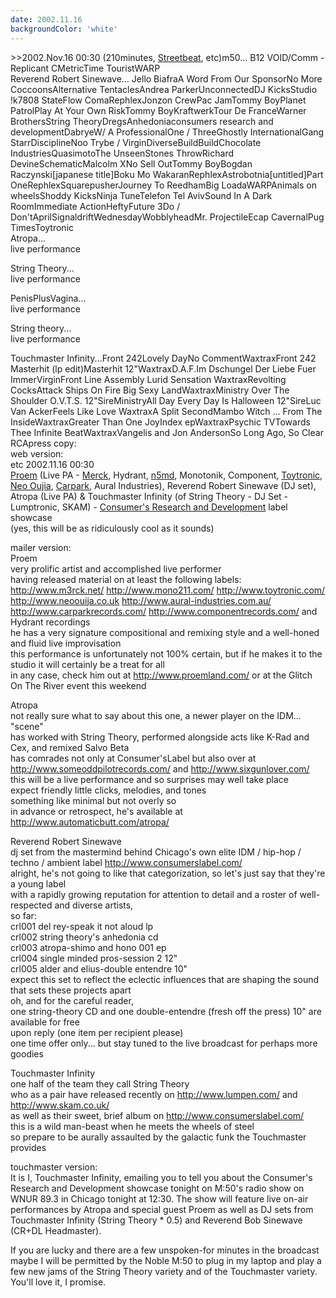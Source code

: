 ```yaml
---
date: 2002.11.16
backgroundColor: 'white'
---
```


\>>2002.Nov.16 00:30 (210minutes, [Streetbeat](http://www.wnur.org/), etc)m50... B12 VOID/Comm - Replicant CMetricTime TouristWARP  
Reverend Robert Sinewave... Jello BiafraA Word From Our SponsorNo More CoccoonsAlternative TentaclesAndrea ParkerUnconnectedDJ KicksStudio !k7808 StateFlow ComaRephlexJonzon CrewPac JamTommy BoyPlanet PatrolPlay At Your Own RiskTommy BoyKraftwerkTour De FranceWarner BrothersString TheoryDregsAnhedoniaconsumers research and developmentDabryeW/ A ProfessionalOne / ThreeGhostly InternationalGang StarrDisciplineNoo Trybe / VirginDiverseBuildBuildChocolate IndustriesQuasimotoThe UnseenStones ThrowRichard DevineSchematicMalcolm XNo Sell OutTommy BoyBogdan Raczynski\[japanese title\]Boku Mo WakaranRephlexAstrobotnia\[untitled\]Part OneRephlexSquarepusherJourney To ReedhamBig LoadaWARPAnimals on wheelsShoddy KicksNinja TuneTelefon Tel AvivSound In A Dark RoomImmediate ActionHeftyFuture 3Do / Don'tAprilSignaldriftWednesdayWobblyheadMr. ProjectileEcap CavernalPug TimesToytronic  
Atropa...  
live performance  

String Theory...  
live performance  

PenisPlusVagina...  
live performance  

String theory...  
live performance  

Touchmaster Infinity...Front 242Lovely DayNo CommentWaxtraxFront 242 Masterhit (lp edit)Masterhit 12"WaxtraxD.A.F.Im Dschungel Der Liebe Fuer ImmerVirginFront Line Assembly Lurid Sensation WaxtraxRevolting CocksAttack Ships On Fire Big Sexy LandWaxtraxMinistry Over The Shoulder O.V.T.S. 12"SireMinistryAll Day Every Day Is Halloween 12"SireLuc Van AckerFeels Like Love WaxtraxA Split SecondMambo Witch ... From The InsideWaxtraxGreater Than One JoyIndex epWaxtraxPsychic TVTowards Thee Infinite BeatWaxtraxVangelis and Jon AndersonSo Long Ago, So Clear RCApress copy:  
web version:  
etc 2002.11.16 00:30  
[Proem](http://www.proemland.com/) (Live PA - [Merck](http://www.m3rck.net/), Hydrant, [n5md](http:/www.n5md.com/), Monotonik, Component, [Toytronic](http://www.toytronic.com/), [Neo Oujia](http://www.neoouija.co.uk), [Carpark](http://www.carparkrecords.com/), Aural Industries), Reverend Robert Sinewave (DJ set), Atropa (Live PA) & Touchmaster Infinity (of String Theory - DJ Set - Lumptronic, SKAM) - [Consumer's Research and Development](http://www.consumerslabel.net/) label showcase  
(yes, this will be as ridiculously cool as it sounds)  

mailer version:  
Proem  
very prolific artist and accomplished live performer  
having released material on at least the following labels:  
http://www.m3rck.net/ http://www.mono211.com/ http://www.toytronic.com/ http://www.neoouija.co.uk http://www.aural-industries.com.au/ http://www.carparkrecords.com/ http://www.componentrecords.com/ and Hydrant recordings  
he has a very signature compositional and remixing style and a well-honed and fluid live improvisation  
this performance is unfortunately not 100% certain, but if he makes it to the studio it will certainly be a treat for all  
in any case, check him out at http://www.proemland.com/ or at the Glitch On The River event this weekend  

Atropa  
not really sure what to say about this one, a newer player on the IDM... "scene"  
has worked with String Theory, performed alongside acts like K-Rad and Cex, and remixed Salvo Beta  
has comrades not only at Consumer'sLabel but also over at http://www.someoddpilotrecords.com/ and http://www.sixgunlover.com/  
this will be a live performance and so surprises may well take place  
expect friendly little clicks, melodies, and tones  
something like minimal but not overly so  
in advance or retrospect, he's available at http://www.automaticbutt.com/atropa/  

Reverend Robert Sinewave  
dj set from the mastermind behind Chicago's own elite IDM / hip-hop / techno / ambient label http://www.consumerslabel.com/  
alright, he's not going to like that categorization, so let's just say that they're a young label  
with a rapidly growing reputation for attention to detail and a roster of well-respected and diverse artists,  
so far:  
crl001 del rey-speak it not aloud lp  
crl002 string theory's anhedonia cd  
crl003 atropa-shimo and hono 001 ep  
crl004 single minded pros-session 2 12"  
crl005 alder and elius-double entendre 10"  
expect this set to reflect the eclectic influences that are shaping the sound that sets these projects apart  
oh, and for the careful reader,  
one string-theory CD and one double-entendre (fresh off the press) 10" are available for free  
upon reply (one item per recipient please)  
one time offer only... but stay tuned to the live broadcast for perhaps more goodies  

Touchmaster Infinity  
one half of the team they call String Theory  
who as a pair have released recently on http://www.lumpen.com/ and http://www.skam.co.uk/  
as well as their sweet, brief album on http://www.consumerslabel.com/  
this is a wild man-beast when he meets the wheels of steel  
so prepare to be aurally assaulted by the galactic funk the Touchmaster provides  

touchmaster version:  
It is I, Touchmaster Infinity, emailing you to tell you about the Consumer's Research and Development showcase tonight on M:50's radio show on WNUR 89.3 in Chicago tonight at 12:30. The show will feature live on-air performances by Atropa and special guest Proem as well as DJ sets from Touchmaster Infinity (String Theory \* 0.5) and Reverend Bob Sinewave (CR+DL Headmaster).  

If you are lucky and there are a few unspoken-for minutes in the broadcast maybe I will be permitted by the Noble M:50 to plug in my laptop and play a few new jams of the String Theory variety and of the Touchmaster variety. You'll love it, I promise.